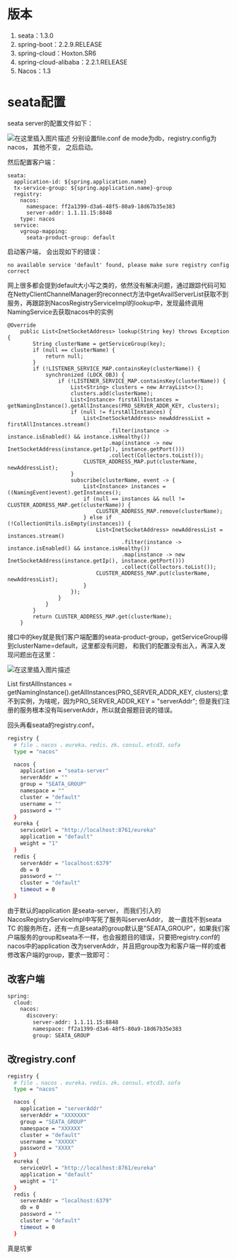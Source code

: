 # 版本

 1. seata：1.3.0
 2. spring-boot：2.2.9.RELEASE
 3. spring-cloud：Hoxton.SR6
 4. spring-cloud-alibaba：2.2.1.RELEASE
 5. Nacos：1.3
 
 # seata配置
 seata server的配置文件如下：
 
![在这里插入图片描述](https://img-blog.csdnimg.cn/20200804175859586.png?x-oss-process=image/watermark,type_ZmFuZ3poZW5naGVpdGk,shadow_10,text_aHR0cHM6Ly9ibG9nLmNzZG4ubmV0L3cxMDU0OTkzNTQ0,size_16,color_FFFFFF,t_70)
分别设置file.conf de mode为db，registry.config为nacos， 其他不变， 之后启动。

然后配置客户端：

```
seata:
  application-id: ${spring.application.name}
  tx-service-group: ${spring.application.name}-group
  registry:
    nacos:
      namespace: ff2a1399-d3a6-48f5-80a9-18d67b35e383
      server-addr: 1.1.11.15:8848
    type: nacos
  service:
    vgroup-mapping:
      seata-product-group: default
```
启动客户端， 会出现如下的错误：

```
no available service 'default' found, please make sure registry config correct
```
网上很多都会提到default大小写之类的，依然没有解决问题，通过跟踪代码可知在NettyClientChannelManager的reconnect方法中getAvailServerList获取不到服务，再跟踪到NacosRegistryServiceImpl的lookup中，发现最终调用NamingService去获取nacos中的实例

```
@Override
    public List<InetSocketAddress> lookup(String key) throws Exception {
        String clusterName = getServiceGroup(key);
        if (null == clusterName) {
            return null;
        }
        if (!LISTENER_SERVICE_MAP.containsKey(clusterName)) {
            synchronized (LOCK_OBJ) {
                if (!LISTENER_SERVICE_MAP.containsKey(clusterName)) {
                    List<String> clusters = new ArrayList<>();
                    clusters.add(clusterName);
                    List<Instance> firstAllInstances = getNamingInstance().getAllInstances(PRO_SERVER_ADDR_KEY, clusters);
                    if (null != firstAllInstances) {
                        List<InetSocketAddress> newAddressList = firstAllInstances.stream()
                                .filter(instance -> instance.isEnabled() && instance.isHealthy())
                                .map(instance -> new InetSocketAddress(instance.getIp(), instance.getPort()))
                                .collect(Collectors.toList());
                        CLUSTER_ADDRESS_MAP.put(clusterName, newAddressList);
                    }
                    subscribe(clusterName, event -> {
                        List<Instance> instances = ((NamingEvent)event).getInstances();
                        if (null == instances && null != CLUSTER_ADDRESS_MAP.get(clusterName)) {
                            CLUSTER_ADDRESS_MAP.remove(clusterName);
                        } else if (!CollectionUtils.isEmpty(instances)) {
                            List<InetSocketAddress> newAddressList = instances.stream()
                                    .filter(instance -> instance.isEnabled() && instance.isHealthy())
                                    .map(instance -> new InetSocketAddress(instance.getIp(), instance.getPort()))
                                    .collect(Collectors.toList());
                            CLUSTER_ADDRESS_MAP.put(clusterName, newAddressList);
                        }
                    });
                }
            }
        }
        return CLUSTER_ADDRESS_MAP.get(clusterName);
    }
```
接口中的key就是我们客户端配置的seata-product-group，getServiceGroup得到clusterName=default，这里都没有问题， 和我们的配置没有出入，再深入发现问题出在这里：

![在这里插入图片描述](https://img-blog.csdnimg.cn/20200804180938131.png?x-oss-process=image/watermark,type_ZmFuZ3poZW5naGVpdGk,shadow_10,text_aHR0cHM6Ly9ibG9nLmNzZG4ubmV0L3cxMDU0OTkzNTQ0,size_16,color_FFFFFF,t_70)

List<Instance> firstAllInstances = getNamingInstance().getAllInstances(PRO_SERVER_ADDR_KEY, clusters);拿不到实例，为啥呢，因为PRO_SERVER_ADDR_KEY = "serverAddr";  但是我们注册的服务根本没有叫serverAddr，所以就会报题目说的错误。

回头再看seata的registry.conf，

```bash
registry {
  # file 、nacos 、eureka、redis、zk、consul、etcd3、sofa
  type = "nacos"

  nacos {
    application = "seata-server"
    serverAddr = ""
    group = "SEATA_GROUP"
    namespace = ""
    cluster = "default"
    username = ""
    password = ""
  }
  eureka {
    serviceUrl = "http://localhost:8761/eureka"
    application = "default"
    weight = "1"
  }
  redis {
    serverAddr = "localhost:6379"
    db = 0
    password = ""
    cluster = "default"
    timeout = 0
  }
```
由于默认的application 是seata-server， 而我们引入的NacosRegistryServiceImpl中写死了服务叫serverAddr， 故一直找不到seata TC 的服务所在，还有一点是seata的group默认是"SEATA_GROUP"，如果我们客户端服务的group和seata不一样，也会报题目的错误，只要把registry.conf的nacos中的application 改为serverAddr，并且把group改为和客户端一样的或者修改客户端的group，要求一致即可：

## 改客户端
```bash
spring:
  cloud:
    nacos:
      discovery:
        server-addr: 1.1.11.15:8848
        namespace: ff2a1399-d3a6-48f5-80a9-18d67b35e383
        group: SEATA_GROUP
```
## 改registry.conf
```bash
registry {
  # file 、nacos 、eureka、redis、zk、consul、etcd3、sofa
  type = "nacos"

  nacos {
    application = "serverAddr"
    serverAddr = "XXXXXXX"
    group = "SEATA_GROUP"
    namespace = "XXXXXX"
    cluster = "default"
    username = "XXXXX"
    password = "XXXX"
  }
  eureka {
    serviceUrl = "http://localhost:8761/eureka"
    application = "default"
    weight = "1"
  }
  redis {
    serverAddr = "localhost:6379"
    db = 0
    password = ""
    cluster = "default"
    timeout = 0
  }
```

真是坑爹
